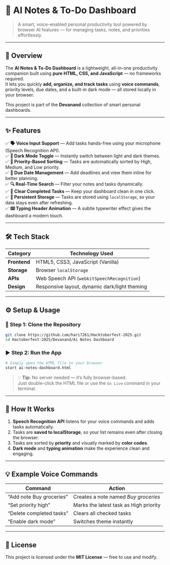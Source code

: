 # 🧠 AI Notes & To-Do Dashboard  
> A smart, voice-enabled personal productivity tool powered by browser AI features — for managing tasks, notes, and priorities effortlessly.  

---

## 🚀 Overview  
The **AI Notes & To-Do Dashboard** is a lightweight, all-in-one productivity companion built using **pure HTML, CSS, and JavaScript** — no frameworks required.  
It lets you quickly **add, organize, and track tasks** using **voice commands**, priority levels, due dates, and a built-in dark mode — all stored locally in your browser.  

This project is part of the **Devanand** collection of smart personal dashboards.  

---

## ✨ Features  

✅ **🗣 Voice Input Support** — Add tasks hands-free using your microphone (Speech Recognition API).  
✅ **🌙 Dark Mode Toggle** — Instantly switch between light and dark themes.  
✅ **🎯 Priority-Based Sorting** — Tasks are automatically sorted by High, Medium, and Low priority.  
✅ **📅 Due Date Management** — Add deadlines and view them inline for better planning.  
✅ **🔍 Real-Time Search** — Filter your notes and tasks dynamically.  
✅ **🧹 Clear Completed Tasks** — Keep your dashboard clean in one click.  
✅ **💾 Persistent Storage** — Tasks are stored using `localStorage`, so your data stays even after refreshing.  
✅ **⌨️ Typing Header Animation** — A subtle typewriter effect gives the dashboard a modern touch.  

---

## 🛠️ Tech Stack  

| Category | Technology Used |
|-----------|----------------|
| **Frontend** | HTML5, CSS3, JavaScript (Vanilla) |
| **Storage** | Browser `localStorage` |
| **APIs** | Web Speech API (`webkitSpeechRecognition`) |
| **Design** | Responsive layout, dynamic dark/light theming |

---

## ⚙️ Setup & Usage  

### 🧩 Step 1: Clone the Repository  
```bash
git clone https://github.com/hari7261/Hacktoberfest-2025.git
cd Hactoberfest-2025/Devanand/Ai Notes Dashboard
```

### ▶️ Step 2: Run the App  
```bash
# Simply open the HTML file in your browser
start ai-notes-dashboard.html
```

> 💡 **Tip:** No server needed — it’s fully browser-based.  
> Just double-click the HTML file or use the `Go Live` command in your terminal.  

---

## 🧠 How It Works  

1. **Speech Recognition API** listens for your voice commands and adds tasks automatically.  
2. Tasks are **saved to localStorage**, so your list remains even after closing the browser.  
3. Tasks are sorted by **priority** and visually marked by **color codes**.  
4. **Dark mode** and **typing animation** make the experience clean and engaging.  

---

## 💡 Example Voice Commands  

| Command | Action |
|----------|---------|
| “Add note Buy groceries” | Creates a note named *Buy groceries* |
| “Set priority high” | Marks the latest task as High priority |
| “Delete completed tasks” | Clears all checked tasks |
| “Enable dark mode” | Switches theme instantly |

---

## 🪪 License  
This project is licensed under the **MIT License** — free to use and modify.  
